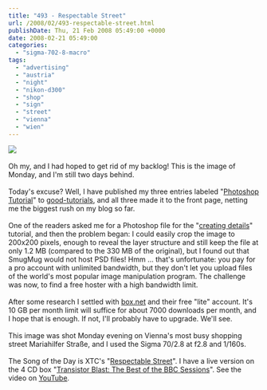 ```yaml
---
title: "493 - Respectable Street"
url: /2008/02/493-respectable-street.html
publishDate: Thu, 21 Feb 2008 05:49:00 +0000
date: 2008-02-21 05:49:00
categories: 
  - "sigma-702-8-macro"
tags: 
  - "advertising"
  - "austria"
  - "night"
  - "nikon-d300"
  - "shop"
  - "sign"
  - "street"
  - "vienna"
  - "wien"
---
```

<a href="https://d25zfm9zpd7gm5.cloudfront.net/1200x1200/2008/20080218_183107_ps.jpg" target="_blank"><img src="https://d25zfm9zpd7gm5.cloudfront.net/0600x0600/2008/20080218_183107_ps.jpg"/></a><br/><br/>Oh my, and I had hoped to get rid of my backlog! This is the image of Monday, and I'm still two days behind. <br/><br/>Today's excuse? Well, I have published my three entries labeled "<a href="/search/label/Photoshop%20Tutorial" target="_blank">Photoshop Tutorial</a>" to <a href="http://www.good-tutorials.com/" target="_blank">good-tutorials</a>, and all three made it to the front page, netting me the biggest rush on my blog so far. <br/><br/>One of the readers asked me for a Photoshop file for the "<a href="/2008/01/448-down-in-hole.html" target="_blank">creating details</a>" tutorial, and then the problem began: I could easily crop the image to 200x200 pixels, enough to reveal the layer structure and still keep the file at only 1.2 MB (compared to the 330 MB of the original), but I found out that SmugMug would not host PSD files! Hmm ... that's unfortunate: you pay for a pro account with unlimited bandwidth, but they don't let you upload files of the world's most popular image manipulation program. The challenge was now, to find a free hoster with a high bandwidth limit. <br/><br/>After some research I settled with <a href="http://box.net/" target="_blank">box.net</a> and their free "lite" account. It's 10 GB per month limit will suffice for about 7000 downloads per month, and I hope that is enough. If not, I'll probably have to upgrade. We'll see.<br/><br/>This image was shot Monday evening on Vienna's most busy shopping street Mariahilfer Straße, and I used the Sigma 70/2.8 at f2.8 and 1/160s.<br/><br/>The Song of the Day is XTC's "<a href="http://www.lyricstime.com/xtc-respectable-street-lyrics.html" target="_blank">Respectable Street</a>". I have a live version on the 4 CD box "<a href="http://www.amazon.com/Transistor-Blast-Best-BBC-Sessions/dp/B00000FXUV" target="_blank">Transistor Blast: The Best of the BBC Sessions</a>". See the video on <a href="http://www.youtube.com/watch?v=tqDFGpd845Y" target="_blank">YouTube</a>.
